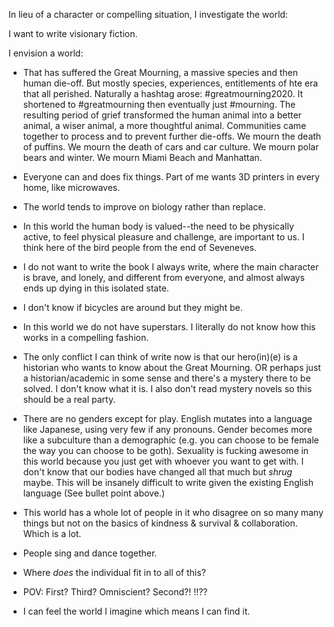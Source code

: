 In lieu of a character or compelling situation, I investigate the world: 

I want to write visionary fiction.

I envision a world: 

* That has suffered the Great Mourning, a massive species and then human die-off.  But mostly species, experiences, entitlements of hte era that all perished.  Naturally a hashtag arose: #greatmourning2020.  It shortened to #greatmourning then eventually just #mourning.  The resulting period of grief transformed the human animal into a better animal, a wiser animal, a more thoughtful animal.  Communities came together to process and to prevent further die-offs. We mourn the death of puffins. We mourn the death of cars and car culture.  We mourn polar bears and winter.  We mourn Miami Beach and Manhattan. 

* Everyone can and does fix things. Part of me wants 3D printers in every home, like microwaves. 

* The world tends to improve on biology rather than replace. 

* In this world the human body is valued--the need to be physically active, to feel physical pleasure and challenge, are important to us. I think here of the bird people from the end of Seveneves. 

* I do not want to write the book I always write, where the main character is brave, and lonely, and different from everyone, and almost always ends up dying in this isolated state. 

* I don't know if bicycles are around but they might be.

* In this world we do not have superstars. I literally do not know how this works in a compelling fashion. 

* The only conflict I can think of write now is that our hero(in)(e) is a historian who wants to know about the Great Mourning.  OR perhaps just a historian/academic in some sense and there's a mystery there to be solved.  I don't know what it is.  I also don't read mystery novels so this should be a real party. 

* There are no genders except for play.  English mutates into a language like Japanese, using very few if any pronouns.  Gender becomes more like a subculture than a demographic (e.g. you can choose to be female the way you can choose to be goth).  Sexuality is fucking awesome in this world because you just get with whoever you want to get with.  I don't know that our bodies have changed all that much but *shrug* maybe. This will be insanely difficult to write given the existing English language (See bullet point above.)

* This world has a whole lot of people in it who disagree on so many many things but not on the basics of kindness & survival & collaboration.  Which is a lot. 

* People sing and dance together. 

* Where *does* the individual fit in to all of this? 

* POV: First? Third? Omniscient? Second?! !!??

* I can feel the world I imagine which means I can find it. 